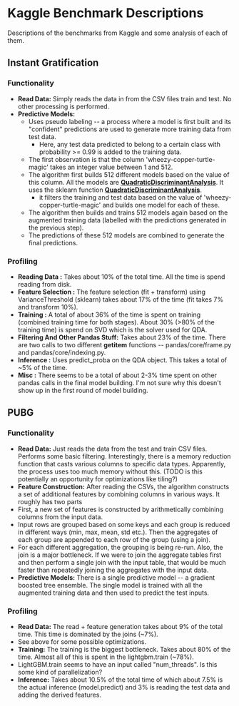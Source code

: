 # Kaggle Benchmark Descriptions
Descriptions of the benchmarks from Kaggle and some analysis of each of them.

## Instant Gratification
### Functionality
* **Read Data:** Simply reads the data in from the CSV files train and test. No other processing is performed.
* **Predictive Models:**
  * Uses pseudo labeling -- a process where a model is first built and its "confident" predictions are used to generate more training data from test data.
    * Here, any test data predicted to belong to a certain class with probability >= 0.99 is added to the training data.    
  * The first observation is that the column 'wheezy-copper-turtle-magic' takes an integer value between 1 and 512.
  * The algorithm first builds 512 different models based on the value of this column. All the models are [**QuadraticDiscriminantAnalysis**](https://en.wikipedia.org/wiki/Quadratic_classifier). It uses the sklearn function [**QuadraticDiscriminantAnalysis**](https://scikit-learn.org/stable/modules/lda_qda.html#lda-qda).
    * it filters the training and test data based on the value of 'wheezy-copper-turtle-magic' and builds one model for each of these.
   * The algorithm then builds and trains 512 models again based on the augmented training data (labelled with the predictions generated in the previous step).
   * The predictions of these 512 models are combined to generate the final predictions. 
### Profiling
* **Reading Data :** Takes about 10% of the total time. All the time is spend reading from disk.
* **Feature Selection :** The feature selection (fit + transform) using VarianceThreshold (sklearn) takes about 17% of the time (fit takes 7% and transform 10%). 
* **Training :** A total of about 36% of the time is spent on training (combined training time for both stages). About 30% (>80% of the training time) is spend on SVD which is the solver used for QDA.
* **Filtering And Other Pandas Stuff:** Takes about 23% of the time. There are two calls to two different __getitem__ functions -- pandas/core/frame.py and pandas/core/indexing.py.
* **Inference :** Uses predict_proba on the QDA object. This takes a total of ~5% of the time.
* **Misc :** There seems to be a total of about 2-3% time spent on other pandas calls in the final model building. I'm not sure why this doesn't show up in the first round of model building.

## PUBG
### Functionality
* **Read Data:** Just reads the data from the test and train CSV files. Performs some basic filtering. Interestingly, there is a memory reduction function that casts various columns to specific data types. Apparently, the process uses too much memory without this. (TODO is this potentially an opportunity for optimizations like tiling?)
* **Feature Construction:** After reading the CSVs, the algorithm constructs a set of additional features by combining columns in various ways. It roughly has two parts
 * First, a new set of features is constructed by arithmetically combining columns from the input data.
 * Input rows are grouped based on some keys and each group is reduced in different ways (min, max, mean, std etc.). Then the aggregates of each group are appended to each row of the group (using a join).
  * For each different aggregation, the grouping is being re-run. Also, the join is a major bottleneck. If we were to join the aggregate tables first and then perform a single join with the input table, that would be much faster than repeatedly joining the aggregates with the input data.
* **Predictive Models:** There is a single predictive model -- a gradient boosted tree ensemble. The single model is trained with all the augmented training data and then used to predict the test inputs.
### Profiling
* **Read Data:** The read + feature generation takes about 9% of the total time. This time is dominated by the joins (~7%).
 * See above for some possible optimizations.
* **Training:** The training is the biggest bottleneck. Takes about 80% of the time. Almost all of this is spent in the lightgbm.train (~78%).
 *  LightGBM.train seems to have an input called "num_threads". Is this some kind of parallelization?
*  **Inference:** Takes about 10.5% of the total time of which about 7.5% is the actual inference (model.predict) and 3% is reading the test data and adding the derived features.

